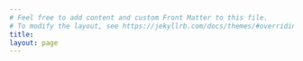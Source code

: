 ```yaml
---
# Feel free to add content and custom Front Matter to this file.
# To modify the layout, see https://jekyllrb.com/docs/themes/#overriding-theme-defaults
title: 
layout: page
---
```


<style>
html #masthead span {
	color: white;
	transition: transform 0.5s ease; /* Smooth transform transitions */
}

html #masthead span:hover {
	color: white;
	transform: scale(1.05); /* Makes the element 10% larger */
}

.navicon-button{
	background-color: black;
}
.navicon {
	background: white;
}
.navicon::before{
	background: white;
}
.navicon::after{
	background: white;
}


html #masthead {
  white-space: nowrap;
  border-bottom: 2px solid black;
  background-color: black;
}

</style>

